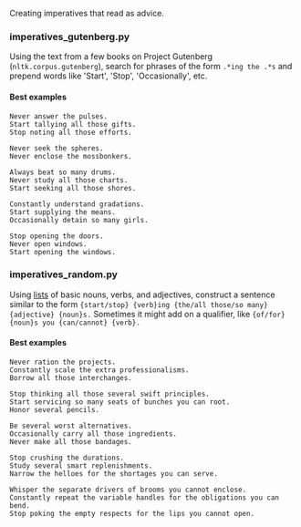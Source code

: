 Creating imperatives that read as advice.

### imperatives_gutenberg.py

Using the text from a few books on Project Gutenberg (`nltk.corpus.gutenberg`), search for phrases of the form `.*ing the .*s` and prepend words like 'Start', 'Stop', 'Occasionally', etc.

#### Best examples

	Never answer the pulses.
	Start tallying all those gifts.
	Stop noting all those efforts.
	
	Never seek the spheres.
	Never enclose the mossbonkers.

	Always beat so many drums.
	Never study all those charts.
	Start seeking all those shores.

	Constantly understand gradations.
	Start supplying the means.
	Occasionally detain so many girls.

	Stop opening the doors.
	Never open windows.
	Start opening the windows.

### imperatives_random.py

Using [lists](http://dictionary-thesaurus.com/wordlists.html) of basic nouns, verbs, and adjectives, construct a sentence similar to the form `{start/stop} {verb}ing {the/all those/so many} {adjective} {noun}s.` Sometimes it might add on a qualifier, like `{of/for} {noun}s you {can/cannot} {verb}.`

#### Best examples

	Never ration the projects.
	Constantly scale the extra professionalisms.
	Borrow all those interchanges.

	Stop thinking all those several swift principles.
	Start servicing so many seats of bunches you can root.
	Honor several pencils.
	
	Be several worst alternatives.
	Occasionally carry all those ingredients.
	Never make all those bandages.
	
	Stop crushing the durations.
	Study several smart replenishments.
	Narrow the helloes for the shortages you can serve.
	
	Whisper the separate drivers of brooms you cannot enclose.
	Constantly repeat the variable handles for the obligations you can bend.
	Stop poking the empty respects for the lips you cannot open.
